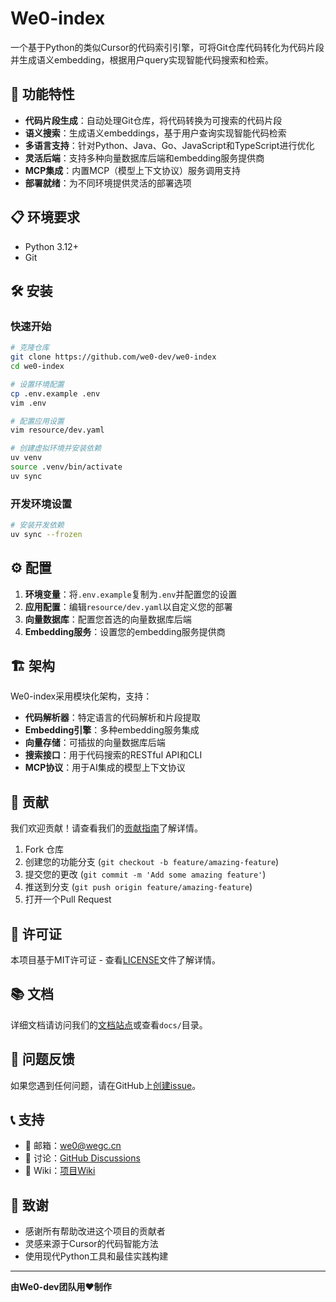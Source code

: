 # We0-index

一个基于Python的类似Cursor的代码索引引擎，可将Git仓库代码转化为代码片段并生成语义embedding，根据用户query实现智能代码搜索和检索。

## 🚀 功能特性

- **代码片段生成**：自动处理Git仓库，将代码转换为可搜索的代码片段
- **语义搜索**：生成语义embeddings，基于用户查询实现智能代码检索
- **多语言支持**：针对Python、Java、Go、JavaScript和TypeScript进行优化
- **灵活后端**：支持多种向量数据库后端和embedding服务提供商
- **MCP集成**：内置MCP（模型上下文协议）服务调用支持
- **部署就绪**：为不同环境提供灵活的部署选项

## 📋 环境要求

- Python 3.12+
- Git

## 🛠️ 安装

### 快速开始

```bash
# 克隆仓库
git clone https://github.com/we0-dev/we0-index
cd we0-index

# 设置环境配置
cp .env.example .env
vim .env

# 配置应用设置
vim resource/dev.yaml

# 创建虚拟环境并安装依赖
uv venv
source .venv/bin/activate
uv sync
```

### 开发环境设置

```bash
# 安装开发依赖
uv sync --frozen
```

## ⚙️ 配置

1. **环境变量**：将`.env.example`复制为`.env`并配置您的设置
2. **应用配置**：编辑`resource/dev.yaml`以自定义您的部署
3. **向量数据库**：配置您首选的向量数据库后端
4. **Embedding服务**：设置您的embedding服务提供商


## 🏗️ 架构

We0-index采用模块化架构，支持：

- **代码解析器**：特定语言的代码解析和片段提取
- **Embedding引擎**：多种embedding服务集成
- **向量存储**：可插拔的向量数据库后端
- **搜索接口**：用于代码搜索的RESTful API和CLI
- **MCP协议**：用于AI集成的模型上下文协议

## 🤝 贡献

我们欢迎贡献！请查看我们的[贡献指南](CONTRIBUTING.md)了解详情。

1. Fork 仓库
2. 创建您的功能分支 (`git checkout -b feature/amazing-feature`)
3. 提交您的更改 (`git commit -m 'Add some amazing feature'`)
4. 推送到分支 (`git push origin feature/amazing-feature`)
5. 打开一个Pull Request

## 📝 许可证

本项目基于MIT许可证 - 查看[LICENSE](LICENSE)文件了解详情。


## 📚 文档

详细文档请访问我们的[文档站点](https://docs.we0-dev.com)或查看`docs/`目录。

## 🐛 问题反馈

如果您遇到任何问题，请在GitHub上[创建issue](https://github.com/we0-dev/we0-index/issues)。

## 📞 支持

- 📧 邮箱：we0@wegc.cn 
- 💬 讨论：[GitHub Discussions](https://github.com/we0-dev/we0-index/discussions)
- 📖 Wiki：[项目Wiki](https://deepwiki.com/we0-dev/we0-index)

## 🌟 致谢

- 感谢所有帮助改进这个项目的贡献者
- 灵感来源于Cursor的代码智能方法
- 使用现代Python工具和最佳实践构建

---

**由We0-dev团队用❤️制作**
